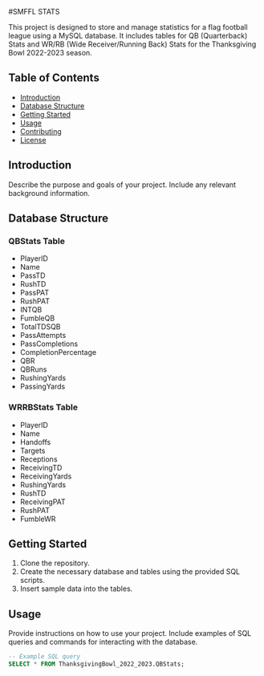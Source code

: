 #SMFFL STATS

This project is designed to store and manage statistics for a flag football league using a MySQL database. It includes tables for QB (Quarterback) Stats and WR/RB (Wide Receiver/Running Back) Stats for the Thanksgiving Bowl 2022-2023 season.

## Table of Contents
- [Introduction](#introduction)
- [Database Structure](#database-structure)
- [Getting Started](#getting-started)
- [Usage](#usage)
- [Contributing](#contributing)
- [License](#license)

## Introduction

Describe the purpose and goals of your project. Include any relevant background information.

## Database Structure

### QBStats Table

- PlayerID
- Name
- PassTD
- RushTD
- PassPAT
- RushPAT
- INTQB
- FumbleQB
- TotalTDSQB
- PassAttempts
- PassCompletions
- CompletionPercentage
- QBR
- QBRuns
- RushingYards
- PassingYards

### WRRBStats Table

- PlayerID
- Name
- Handoffs
- Targets
- Receptions
- ReceivingTD
- ReceivingYards
- RushingYards
- RushTD
- ReceivingPAT
- RushPAT
- FumbleWR

## Getting Started

1. Clone the repository.
2. Create the necessary database and tables using the provided SQL scripts.
3. Insert sample data into the tables.

## Usage

Provide instructions on how to use your project. Include examples of SQL queries and commands for interacting with the database.

```sql
-- Example SQL query
SELECT * FROM ThanksgivingBowl_2022_2023.QBStats;
